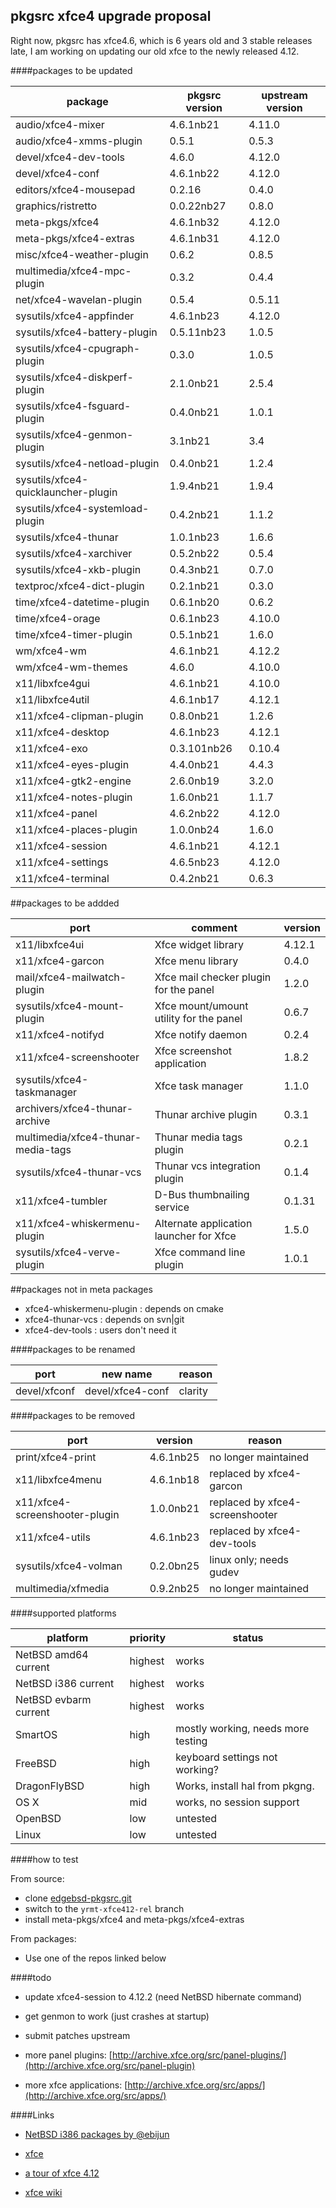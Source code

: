 ## pkgsrc xfce4 upgrade proposal

Right now, pkgsrc has xfce4.6, which is 6 years old and 3 stable releases late,
I am working on updating our old xfce to the newly released 4.12.


####packages to be updated

package  | pkgsrc version | upstream version 
---------|----------------|----------------
audio/xfce4-mixer | 4.6.1nb21 | 4.11.0
audio/xfce4-xmms-plugin | 0.5.1 | 0.5.3
devel/xfce4-dev-tools | 4.6.0 | 4.12.0
devel/xfce4-conf | 4.6.1nb22 | 4.12.0
editors/xfce4-mousepad | 0.2.16 | 0.4.0
graphics/ristretto |0.0.22nb27 | 0.8.0
meta-pkgs/xfce4 | 4.6.1nb32 | 4.12.0
meta-pkgs/xfce4-extras | 4.6.1nb31 | 4.12.0
misc/xfce4-weather-plugin | 0.6.2 | 0.8.5
multimedia/xfce4-mpc-plugin| 0.3.2 | 0.4.4
net/xfce4-wavelan-plugin| 0.5.4 | 0.5.11
sysutils/xfce4-appfinder| 4.6.1nb23 | 4.12.0
sysutils/xfce4-battery-plugin| 0.5.11nb23 | 1.0.5
sysutils/xfce4-cpugraph-plugin| 0.3.0 | 1.0.5
sysutils/xfce4-diskperf-plugin| 2.1.0nb21 | 2.5.4
sysutils/xfce4-fsguard-plugin| 0.4.0nb21 | 1.0.1
sysutils/xfce4-genmon-plugin| 3.1nb21 | 3.4
sysutils/xfce4-netload-plugin| 0.4.0nb21 | 1.2.4
sysutils/xfce4-quicklauncher-plugin|1.9.4nb21 | 1.9.4
sysutils/xfce4-systemload-plugin|0.4.2nb21 | 1.1.2
sysutils/xfce4-thunar| 1.0.1nb23 | 1.6.6
sysutils/xfce4-xarchiver| 0.5.2nb22 | 0.5.4
sysutils/xfce4-xkb-plugin| 0.4.3nb21 | 0.7.0
textproc/xfce4-dict-plugin|0.2.1nb21 | 0.3.0
time/xfce4-datetime-plugin| 0.6.1nb20 | 0.6.2
time/xfce4-orage|0.6.1nb23|4.10.0
time/xfce4-timer-plugin|0.5.1nb21|1.6.0
wm/xfce4-wm|4.6.1nb21 | 4.12.2
wm/xfce4-wm-themes|4.6.0 | 4.10.0
x11/libxfce4gui|4.6.1nb21 | 4.10.0
x11/libxfce4util|4.6.1nb17 | 4.12.1
x11/xfce4-clipman-plugin|0.8.0nb21 | 1.2.6
x11/xfce4-desktop|4.6.1nb23 | 4.12.1
x11/xfce4-exo|0.3.101nb26 | 0.10.4
x11/xfce4-eyes-plugin|4.4.0nb21|4.4.3
x11/xfce4-gtk2-engine|2.6.0nb19|3.2.0
x11/xfce4-notes-plugin|1.6.0nb21|1.1.7
x11/xfce4-panel|4.6.2nb22 | 4.12.0
x11/xfce4-places-plugin|1.0.0nb24|1.6.0
x11/xfce4-session|4.6.1nb21|4.12.1
x11/xfce4-settings|4.6.5nb23|4.12.0
x11/xfce4-terminal|0.4.2nb21|0.6.3

##packages to be addded

port|comment|version
----|-----------|--------
x11/libxfce4ui | Xfce widget library | 4.12.1
x11/xfce4-garcon | Xfce menu library | 0.4.0
mail/xfce4-mailwatch-plugin | Xfce mail checker plugin for the panel | 1.2.0
sysutils/xfce4-mount-plugin | Xfce mount/umount utility for the panel | 0.6.7
x11/xfce4-notifyd | Xfce notify daemon | 0.2.4
x11/xfce4-screenshooter | Xfce screenshot application | 1.8.2 
sysutils/xfce4-taskmanager | Xfce task manager | 1.1.0
archivers/xfce4-thunar-archive | Thunar archive plugin | 0.3.1
multimedia/xfce4-thunar-media-tags | Thunar media tags plugin | 0.2.1
sysutils/xfce4-thunar-vcs | Thunar vcs integration plugin | 0.1.4
x11/xfce4-tumbler | D-Bus thumbnailing service | 0.1.31
x11/xfce4-whiskermenu-plugin | Alternate application launcher for Xfce | 1.5.0
sysutils/xfce4-verve-plugin | Xfce command line plugin | 1.0.1

##packages not in meta packages

- xfce4-whiskermenu-plugin : depends on cmake
- xfce4-thunar-vcs : depends on svn|git
- xfce4-dev-tools : users don't need it

####packages to be renamed 


port | new name | reason
-----|----------|-------
devel/xfconf | devel/xfce4-conf | clarity

####packages to be removed 

port | version | reason
-----|---------|--------
print/xfce4-print| 4.6.1nb25 | no longer maintained
x11/libxfce4menu| 4.6.1nb18 | replaced by xfce4-garcon
x11/xfce4-screenshooter-plugin| 1.0.0nb21 | replaced by xfce4-screenshooter
x11/xfce4-utils | 4.6.1nb23 | replaced by xfce4-dev-tools
sysutils/xfce4-volman | 0.2.0bn25 | linux only; needs gudev
multimedia/xfmedia | 0.9.2nb25 | no longer maintained

####supported platforms 

platform | priority | status
---------|----------|-------
NetBSD amd64 current | highest | works
NetBSD i386 current | highest | works
NetBSD evbarm current | highest | works
SmartOS | high | mostly working, needs more testing
FreeBSD | high | keyboard settings not working?
DragonFlyBSD | high | Works, install hal from pkgng.
OS X | mid | works, no session support
OpenBSD | low | untested
Linux | low | untested

####how to test

From source:

- clone [edgebsd-pkgsrc.git](http://git.edgebsd.org/gitweb/?p=edgebsd-pkgsrc.git;a=summary)
- switch to the `yrmt-xfce412-rel` branch
- install meta-pkgs/xfce4 and meta-pkgs/xfce4-extras

From packages:

- Use one of the repos linked below

####todo

- update xfce4-session to 4.12.2 (need NetBSD hibernate command)

- get genmon to work (just crashes at startup)

- submit patches upstream

- more panel plugins: [http://archive.xfce.org/src/panel-plugins/](http://archive.xfce.org/src/panel-plugin)

- more xfce applications: [http://archive.xfce.org/src/apps/](http://archive.xfce.org/src/apps/)

####Links 

- [NetBSD i386 packages by @ebijun](ftp://ftp.netbsd.org/pub/NetBSD/misc/jun/XFCE4.12/i386-7.99.9/)

- [xfce](http://xfce.org/)

- [a tour of xfce 4.12](http://www.xfce.org/download/changelogs/4.12)

- [xfce wiki](https://wiki.xfce.org/)

